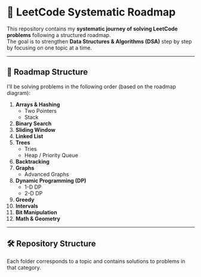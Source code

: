 # 🚀 LeetCode Systematic Roadmap

This repository contains my **systematic journey of solving LeetCode problems** following a structured roadmap.  
The goal is to strengthen **Data Structures & Algorithms (DSA)** step by step by focusing on one topic at a time.  

---

## 📂 Roadmap Structure
I’ll be solving problems in the following order (based on the roadmap diagram):

1. **Arrays & Hashing**
   - Two Pointers
   - Stack
2. **Binary Search**
3. **Sliding Window**
4. **Linked List**
5. **Trees**
   - Tries
   - Heap / Priority Queue
6. **Backtracking**
7. **Graphs**
   - Advanced Graphs
8. **Dynamic Programming (DP)**
   - 1-D DP
   - 2-D DP
9. **Greedy**
10. **Intervals**
11. **Bit Manipulation**
12. **Math & Geometry**

---

## 🛠 Repository Structure
Each folder corresponds to a topic and contains solutions to problems in that category.

